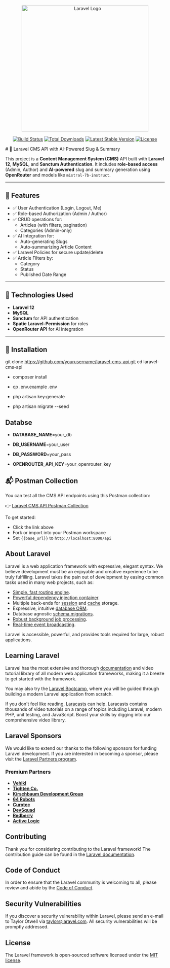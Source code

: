 <p align="center"><a href="https://laravel.com" target="_blank"><img src="https://raw.githubusercontent.com/laravel/art/master/logo-lockup/5%20SVG/2%20CMYK/1%20Full%20Color/laravel-logolockup-cmyk-red.svg" width="400" alt="Laravel Logo"></a></p>

<p align="center">
<a href="https://github.com/laravel/framework/actions"><img src="https://github.com/laravel/framework/workflows/tests/badge.svg" alt="Build Status"></a>
<a href="https://packagist.org/packages/laravel/framework"><img src="https://img.shields.io/packagist/dt/laravel/framework" alt="Total Downloads"></a>
<a href="https://packagist.org/packages/laravel/framework"><img src="https://img.shields.io/packagist/v/laravel/framework" alt="Latest Stable Version"></a>
<a href="https://packagist.org/packages/laravel/framework"><img src="https://img.shields.io/packagist/l/laravel/framework" alt="License"></a>
</p>
# 📰 Laravel CMS API with AI-Powered Slug & Summary

This project is a **Content Management System (CMS)** API built with **Laravel 12**, **MySQL**, and **Sanctum Authentication**. It includes **role-based access** (Admin, Author) and **AI-powered** slug and summary generation using **OpenRouter** and models like `mistral-7b-instruct`.

---

## 🚀 Features

- ✅ User Authentication (Login, Logout, Me)
- ✅ Role-based Authorization (Admin / Author)
- ✅ CRUD operations for:
  - Articles (with filters, pagination)
  - Categories (Admin-only)
- ✅ AI Integration for:
  - Auto-generating Slugs
  - Auto-summarizing Article Content
- ✅ Laravel Policies for secure update/delete
- ✅ Article Filters by:
  - Category
  - Status
  - Published Date Range

---

## 🔧 Technologies Used

- **Laravel 12**
- **MySQL**
- **Sanctum** for API authentication
- **Spatie Laravel-Permission** for roles
- **OpenRouter API** for AI integration

---

## 📁 Installation


git clone https://github.com/yourusername/laravel-cms-api.git
cd laravel-cms-api

- composer install
- cp .env.example .env

- php artisan key:generate
- php artisan migrate --seed


## Databse
- **DATABASE_NAME**=your_db
- **DB_USERNAME**=your_user
- **DB_PASSWORD**=your_pass

- **OPENROUTER_API_KEY**=your_openrouter_key


## 📬 Postman Collection

You can test all the CMS API endpoints using this Postman collection:

👉 [Laravel CMS API Postman Collection](https://web.postman.co/workspace/My-Workspace~4b7f783b-3f58-46a7-8b3c-00ab00df9140/collection/43050549-30e8de57-7d1b-4c41-a16f-1735dc4583e2?action=share&source=copy-link&creator=43050549)

To get started:
- Click the link above
- Fork or import into your Postman workspace
- Set `{{base_url}}` to `http://localhost:8000/api`


## About Laravel

Laravel is a web application framework with expressive, elegant syntax. We believe development must be an enjoyable and creative experience to be truly fulfilling. Laravel takes the pain out of development by easing common tasks used in many web projects, such as:

- [Simple, fast routing engine](https://laravel.com/docs/routing).
- [Powerful dependency injection container](https://laravel.com/docs/container).
- Multiple back-ends for [session](https://laravel.com/docs/session) and [cache](https://laravel.com/docs/cache) storage.
- Expressive, intuitive [database ORM](https://laravel.com/docs/eloquent).
- Database agnostic [schema migrations](https://laravel.com/docs/migrations).
- [Robust background job processing](https://laravel.com/docs/queues).
- [Real-time event broadcasting](https://laravel.com/docs/broadcasting).

Laravel is accessible, powerful, and provides tools required for large, robust applications.

## Learning Laravel

Laravel has the most extensive and thorough [documentation](https://laravel.com/docs) and video tutorial library of all modern web application frameworks, making it a breeze to get started with the framework.

You may also try the [Laravel Bootcamp](https://bootcamp.laravel.com), where you will be guided through building a modern Laravel application from scratch.

If you don't feel like reading, [Laracasts](https://laracasts.com) can help. Laracasts contains thousands of video tutorials on a range of topics including Laravel, modern PHP, unit testing, and JavaScript. Boost your skills by digging into our comprehensive video library.

## Laravel Sponsors

We would like to extend our thanks to the following sponsors for funding Laravel development. If you are interested in becoming a sponsor, please visit the [Laravel Partners program](https://partners.laravel.com).

### Premium Partners

- **[Vehikl](https://vehikl.com)**
- **[Tighten Co.](https://tighten.co)**
- **[Kirschbaum Development Group](https://kirschbaumdevelopment.com)**
- **[64 Robots](https://64robots.com)**
- **[Curotec](https://www.curotec.com/services/technologies/laravel)**
- **[DevSquad](https://devsquad.com/hire-laravel-developers)**
- **[Redberry](https://redberry.international/laravel-development)**
- **[Active Logic](https://activelogic.com)**

## Contributing

Thank you for considering contributing to the Laravel framework! The contribution guide can be found in the [Laravel documentation](https://laravel.com/docs/contributions).

## Code of Conduct

In order to ensure that the Laravel community is welcoming to all, please review and abide by the [Code of Conduct](https://laravel.com/docs/contributions#code-of-conduct).

## Security Vulnerabilities

If you discover a security vulnerability within Laravel, please send an e-mail to Taylor Otwell via [taylor@laravel.com](mailto:taylor@laravel.com). All security vulnerabilities will be promptly addressed.

## License

The Laravel framework is open-sourced software licensed under the [MIT license](https://opensource.org/licenses/MIT).

